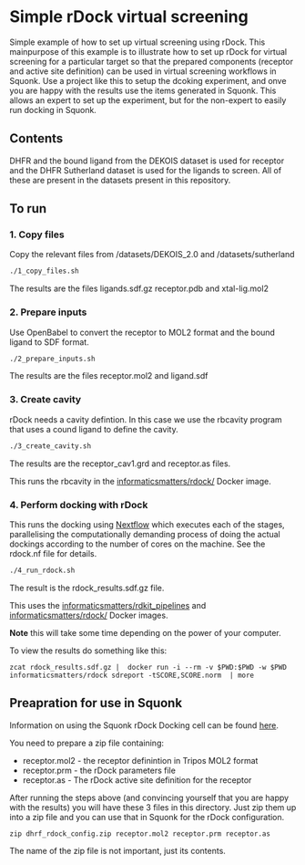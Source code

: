 # Simple rDock virtual screening

Simple example of how to set up virtual screening using rDock.
This mainpurpose of this example is to illustrate how to set up rDock for virtual screening for a
particular target so that the prepared components (receptor and active site definition) can be used
in virtual screening workflows in Squonk. Use a project like this to setup the dcoking experiment,
and onve you are happy with the results use the items generated in Squonk. This allows an expert to set up 
the experiment, but for the non-expert to easily run docking in Squonk.

## Contents

DHFR and the bound ligand from the DEKOIS dataset is used for receptor and the DHFR Sutherland dataset is used 
for the ligands to screen. All of these are present in the datasets present in this repository. 

## To run 

### 1. Copy files

Copy the relevant files from /datasets/DEKOIS_2.0 and /datasets/sutherland

```sh
./1_copy_files.sh
```

The results are the files ligands.sdf.gz receptor.pdb and xtal-lig.mol2

### 2. Prepare inputs

Use OpenBabel to convert the receptor to MOL2 format and the bound ligand to SDF format. 


```sh
./2_prepare_inputs.sh
```

The results are the files receptor.mol2 and ligand.sdf

### 3. Create cavity

rDock needs a cavity defintion. In this case we use the rbcavity program that uses a cound ligand to define the 
cavity.

```sh
./3_create_cavity.sh
```

The results are the receptor_cav1.grd and receptor.as files.

This runs the rbcavity in the [informaticsmatters/rdock/](https://hub.docker.com/r/informaticsmatters/rdock/) 
Docker image.

### 4. Perform docking with rDock

This runs the docking using [Nextflow](http://nextflow.io) which executes each of the stages, parallelising
the computationally demanding process of doing the actual dockings according to the number of cores on the machine.
See the rdock.nf file for details.

```sh
./4_run_rdock.sh
```
The result is the rdock_results.sdf.gz file.

This uses the [informaticsmatters/rdkit_pipelines](https://hub.docker.com/r/informaticsmatters/rdkit_pipelines/) 
and [informaticsmatters/rdock/](https://hub.docker.com/r/informaticsmatters/rdock/) Docker images.

**Note** this will take some time depending on the power of your computer.

To view the results do something like this:

```
zcat rdock_results.sdf.gz |  docker run -i --rm -v $PWD:$PWD -w $PWD informaticsmatters/rdock sdreport -tSCORE,SCORE.norm  | more
```


## Preapration for use in Squonk

Information on using the Squonk rDock Docking cell can be found [here](https://squonk.it/xwiki/bin/view/Cell+Directory/Data/rDock+Docking).

You need to prepare a zip file containing:

* receptor.mol2 - the receptor definintion in Tripos MOL2 format
* receptor.prm - the rDock parameters file
* receptor.as - The rDock active site definition for the receptor 

After running the steps above (and convincing yourself that you are happy with the results) you will have these 3 files in this directory.
Just zip them up into a zip file and you can use that in Squonk for the rDock configuration.

```
zip dhrf_rdock_config.zip receptor.mol2 receptor.prm receptor.as
```

The name of the zip file is not important, just its contents.






